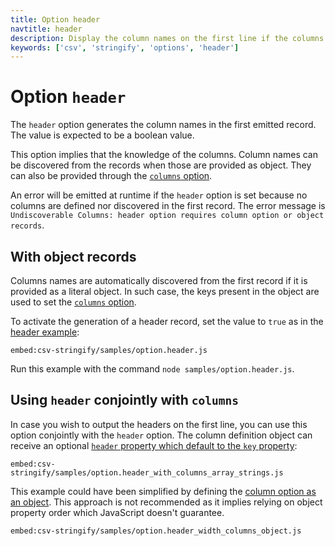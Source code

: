 ```yaml
---
title: Option header
navtitle: header
description: Display the column names on the first line if the columns option is provided or discovered
keywords: ['csv', 'stringify', 'options', 'header']
---
```


# Option `header`

The `header` option generates the column names in the first emitted record. The value is expected to be a boolean value.

This option implies that the knowledge of the columns. Column names can be discovered from the records when those are provided as object. They can also be provided through the [`columns` option](/stringify/options/columns/).

An error will be emitted at runtime if the `header` option is set because no columns are defined nor discovered in the first record. The error message is `Undiscoverable Columns: header option requires column option or object records`.

## With object records

Columns names are automatically discovered from the first record if it is provided as a literal object. In such case, the keys present in the object are used to set the [`columns` option](/stringify/options/columns/).

To activate the generation of a header record, set the value to `true` as in the [header example](https://github.com/adaltas/node-csv/blob/master/packages/csv-stringify/samples/option.header.js):

`embed:csv-stringify/samples/option.header.js`

Run this example with the command `node samples/option.header.js`.

## Using `header` conjointly with `columns`

In case you wish to output the headers on the first line, you can use this option conjointly with the `header` option. The column definition object can receive an optional [`header` property which default to the `key` property](https://github.com/adaltas/node-csv/blob/master/packages/csv-stringify/samples/option.header_with_columns_array_strings.js):

`embed:csv-stringify/samples/option.header_with_columns_array_strings.js`

This example could have been simplified by defining the [column option as an object](https://github.com/adaltas/node-csv/blob/master/packages/csv-stringify/samples/option.header_width_columns_object.js). This approach is not recommended as it implies relying on object property order which JavaScript doesn't guarantee.

`embed:csv-stringify/samples/option.header_width_columns_object.js`
